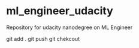 # ml_engineer_udacity
Repository for udacity nanodegree on ML Engineer

git add . 
git push
git chekcout
